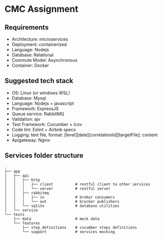 # CMC Assignment

## Requirements
- Architecture: microservices
- Deployment: containerized
- Language: Nodejs
- Database: Relational
- Commute Model: Asynchronous
- Container: Docker

## Suggested tech stack
- OS: Linux (or windows WSL)
- Database: Mysql
- Language: Nodejs + javascript
- Framework: ExpressJS
- Queue service: RabbitMQ
- Validation: ajv
- Test Framework: Cucumber + lcov
- Code lint: Eslint + Airbnb specs
- Logging: text file, format: [level][date][correlationId][targetFile]: content
- Apigateway: Nginx

## Services folder structure
```tree
.
├── app
│   ├── api
│   │   ├── http
│   │   │   ├── client          # restful client to other services
│   │   │   └── server          # restful server
│   │   ├── rabbitmq
│   │   │   ├── in              # broker consumers
│   │   │   └── out             # brocker publishers
│   │   └── sqlite              # database utilities
│   └── service
└── tests
    ├── data                    # mock data
    └── features
        ├── step_definitions    # cucumber steps definitions
        └── support             # services mocking
```